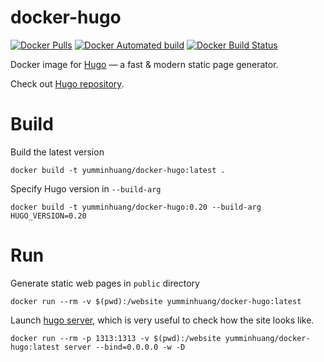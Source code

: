 # docker-hugo

[![Docker Pulls](https://img.shields.io/docker/pulls/yumminhuang/docker-hugo.svg)](https://hub.docker.com/r/yumminhuang/docker-hugo/)
[![Docker Automated build](https://img.shields.io/docker/automated/yumminhuang/docker-hugo.svg)](https://github.com/yumminhuang/docker-hugo)
[![Docker Build Status](https://img.shields.io/docker/build/yumminhuang/docker-hugo.svg)](https://hub.docker.com/r/yumminhuang/docker-hugo/builds/)

Docker image for [Hugo](https://gohugo.io/) —  a fast & modern static page generator.

Check out [Hugo repository](https://github.com/gohugoio/hugo).

# Build

Build the latest version

```shell
docker build -t yumminhuang/docker-hugo:latest .
```

Specify Hugo version in `--build-arg`

```shell
docker build -t yumminhuang/docker-hugo:0.20 --build-arg HUGO_VERSION=0.20
```

# Run

Generate static web pages in `public` directory

```shell
docker run --rm -v $(pwd):/website yumminhuang/docker-hugo:latest
```

Launch [hugo server](https://gohugo.io/commands/hugo_server/), which is very useful to check how the site looks like.

```shell
docker run --rm -p 1313:1313 -v $(pwd):/website yumminhuang/docker-hugo:latest server --bind=0.0.0.0 -w -D
```

